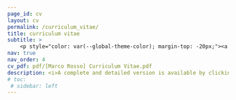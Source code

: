 ```yaml
---
page_id: cv
layout: cv
permalink: /curriculum_vitae/
title: curriculum vitae
subtitle: >
    <p style="color: var(--global-theme-color); margin-top: -20px;"><a href='https://marcorosso.com/it/curriculum_vitae/'>Italian</a>&nbsp;|&nbsp;<a href='https://marcorosso.com/es/curriculum_vitae/'>Spanish</a></p>
nav: true
nav_order: 4
cv_pdf: pdf/[Marco Rosso] Curriculum Vitae.pdf
description: <i>A complete and detailed version is available by clicking on the PDF icon.</i>
# toc:
 # sidebar: left
---
```

